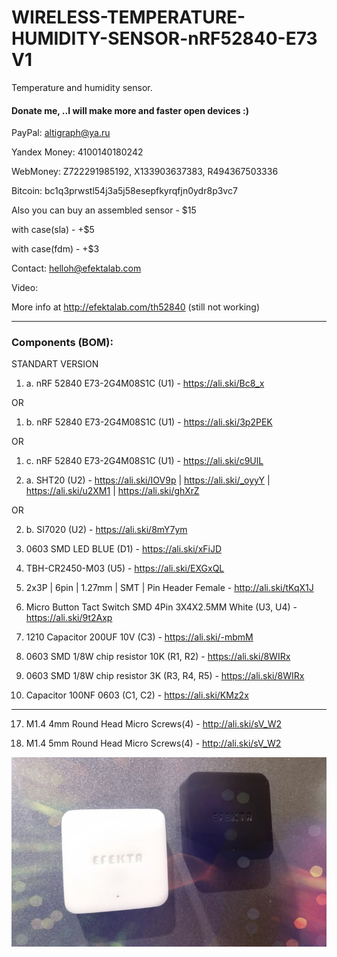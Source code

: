# WIRELESS-TEMPERATURE-HUMIDITY-SENSOR-nRF52840-E73 V1

Temperature and humidity sensor.

#### Donate me, ..I will make more and faster open devices :)

PayPal: altigraph@ya.ru

Yandex Money: 4100140180242

WebMoney: Z722291985192, X133903637383, R494367503336

Bitcoin: bc1q3prwstl54j3a5j58esepfkyrqfjn0ydr8p3vc7

Also you can buy an assembled sensor - $15

with case(sla) - +$5

with case(fdm) - +$3

Contact: helloh@efektalab.com

Video: 

More info at http://efektalab.com/th52840 (still not working)


---


### Components (BOM):

STANDART VERSION

1. a. nRF 52840 E73-2G4M08S1C (U1) - https://ali.ski/Bc8_x

OR

1. b. nRF 52840 E73-2G4M08S1C (U1) - https://ali.ski/3p2PEK

OR

1. c. nRF 52840 E73-2G4M08S1C (U1) - https://ali.ski/c9UlL

2. a. SHT20 (U2) - https://ali.ski/IOV9p | https://ali.ski/_oyyY | https://ali.ski/u2XM1 | https://ali.ski/ghXrZ

OR

2. b. SI7020 (U2) - https://ali.ski/8mY7ym

3. 0603 SMD LED BLUE (D1) - https://ali.ski/xFiJD

4. TBH-CR2450-M03 (U5) - https://ali.ski/EXGxQL

5. 2x3P | 6pin | 1.27mm | SMT | Pin Header Female - http://ali.ski/tKqX1J

6. Micro Button Tact Switch SMD 4Pin 3X4X2.5MM White (U3, U4) - https://ali.ski/9t2Axp

8. 1210 Capacitor 200UF 10V (C3) - https://ali.ski/-mbmM

9. 0603 SMD 1/8W chip resistor 10K (R1, R2) - https://ali.ski/8WIRx

10. 0603 SMD 1/8W chip resistor 3K (R3, R4, R5) - https://ali.ski/8WIRx

11. Capacitor 100NF 0603 (C1, C2) - https://ali.ski/KMz2x

---

17. M1.4 4mm Round Head Micro Screws(4) - http://ali.ski/sV_W2

18. M1.4 5mm Round Head Micro Screws(4) - http://ali.ski/sV_W2


![WIRELESS TEMPERATURE HUMIDITY SENSOR nRF52840 E73 V1](https://github.com/smartboxchannel/WIRELESS-TEMPERATURE-HUMIDITY-SENSOR-V1-nRF52840-E73/blob/master/IMAGES/promo.jpg)
